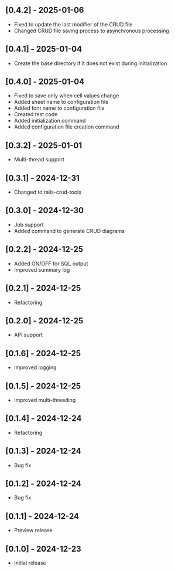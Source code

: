 ## [0.4.2] - 2025-01-06
- Fixed to update the last modifier of the CRUD file
- Changed CRUD file saving process to asynchronous processing

## [0.4.1] - 2025-01-04
- Create the base directory if it does not exist during initialization

## [0.4.0] - 2025-01-04
- Fixed to save only when cell values change
- Added sheet name to configuration file
- Added font name to configuration file
- Created test code
- Added initialization command
- Added configuration file creation command

## [0.3.2] - 2025-01-01
- Multi-thread support

## [0.3.1] - 2024-12-31
- Changed to rails-crud-tools

## [0.3.0] - 2024-12-30
- Job support
- Added command to generate CRUD diagrams

## [0.2.2] - 2024-12-25
- Added ON/OFF for SQL output
- Improved summary log

## [0.2.1] - 2024-12-25
- Refactoring

## [0.2.0] - 2024-12-25
- API support

## [0.1.6] - 2024-12-25
- Improved logging

## [0.1.5] - 2024-12-25
- Improved multi-threading

## [0.1.4] - 2024-12-24
- Refactoring

## [0.1.3] - 2024-12-24
- Bug fix

## [0.1.2] - 2024-12-24
- Bug fix

## [0.1.1] - 2024-12-24
- Preview release

## [0.1.0] - 2024-12-23
- Initial release